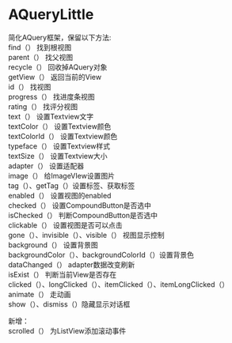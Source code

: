# AQueryLittle

简化AQuery框架，保留以下方法:</br>
find（）	找到根视图</br>
parent（）	找父视图</br>
recycle（）	回收掉AQuery对象</br>
getView（）	返回当前的View</br>
id（）		找视图</br>
progress（）	找进度条视图</br>
rating（）	找评分视图</br>
text（）	设置Textview文字</br>
textColor（）	设置Textview颜色</br>
textColorId（）	设置Textview颜色</br>
typeface（）	设置Textview样式</br>
textSize（）	设置Textview大小</br>
adapter（）	设置适配器</br>
image（）	给ImageVIew设置图片</br>
tag（）、getTag（）设置标签、获取标签</br>
enabled（）	设置视图的enabled</br>
checked（）	设置CompoundButton是否选中</br>
isChecked（）	判断CompoundButton是否选中</br>
clickable（）	设置视图是否可以点击</br>
gone（）、invisible（）、visible（）	视图显示控制</br>
background（）	设置背景图</br>
backgroundColor（）、backgroundColorId（）设置背景色</br>
dataChanged（）	adapter数据改变刷新</br>
isExist（）	判断当前View是否存在</br>
clicked（）、longClicked（）、itemClicked（）、itemLongClicked（）</br>
animate（）	走动画</br>
show（）、dismiss（）隐藏显示对话框</br>

新增：</br>
scrolled（） 为ListView添加滚动事件</br>

